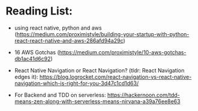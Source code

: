 # Reading List:

- using react native, python and aws (https://medium.com/proximistyle/building-your-startup-with-python-react-react-native-and-aws-286afd94a29c)
- 16 AWS Gotchas (https://medium.com/proximistyle/10-aws-gotchas-db1ac41d6c92)
- React Native Navigation or React Navigation? (tldr: React Navigation edges it): https://blog.logrocket.com/react-navigation-vs-react-native-navigation-which-is-right-for-you-3d47c1cd1d63/

- For Backend and TDD on serverless: https://hackernoon.com/tdd-means-zen-along-with-serverless-means-nirvana-a39a76ee8e63
